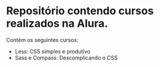 # Repositório contendo cursos realizados na Alura.

Contém os seguintes cursos:

- Less: CSS simples e produtivo
- Sass e Compass: Descomplicando o CSS
